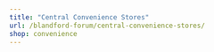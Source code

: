 ```yaml
---
title: "Central Convenience Stores"
url: /blandford-forum/central-convenience-stores/
shop: convenience
---
```

